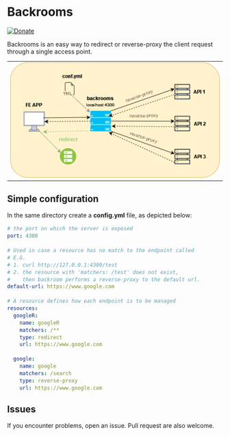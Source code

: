 # Backrooms
[![Donate](https://img.shields.io/badge/Donate-PayPal-green.svg)](https://www.paypal.me/dnag88)

Backrooms is an easy way to redirect or reverse-proxy the client request through a single access point.

<div >
  <table><tr>
 <td style="text-align:center">
  <img width="500px"  src="assets/backrooms.png?" />
 </td>
 </tr></table>
</div>

## Simple configuration
In the same directory create a **config.yml** file, as depicted below:
```yaml
# the port on which the server is exposed
port: 4300

# Used in case a resource has no match to the endpoint called
# E.G. 
# 1. curl http://127.0.0.1:4300/test
# 2. the resource with 'matchers: /test' does not exist, 
#    then backroom performs a reverse-proxy to the default url.  
default-url: https://www.google.com

# A resource defines how each endpoint is to be managed 
resources:  
  googleR:
    name: googleR
    matchers: /**
    type: redirect    
    url: https://www.google.com

  google:
    name: google
    matchers: /search
    type: reverse-proxy
    url: https://www.google.com
```

## Issues
If you encounter problems, open an issue. Pull request are also welcome.
